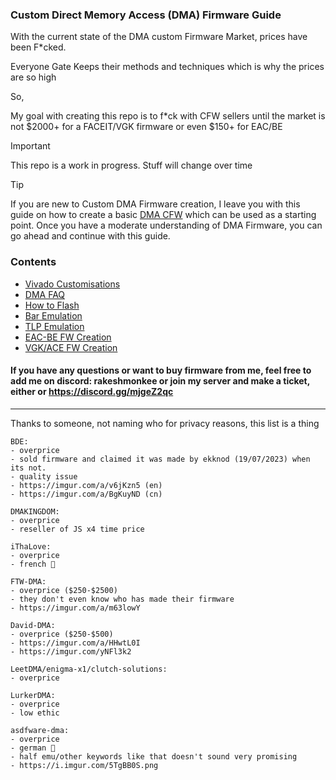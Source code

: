 ### Custom Direct Memory Access (DMA) Firmware Guide

With the current state of the DMA custom Firmware Market, prices have been F*cked.

Everyone Gate Keeps their methods and techniques which is why the prices are so high

So,

My goal with creating this repo is to f*ck with CFW sellers until the market is not $2000+ for a FACEIT/VGK firmware or even $150+ for EAC/BE


> [!IMPORTANT]
> This repo is a work in progress. Stuff will change over time


> [!TIP]
> If you are new to Custom DMA Firmware creation, I leave you with this guide on how to create a basic [DMA CFW](https://github.com/Silverr12/DMA-CFW-Guide) which can be used as a starting point. Once you have a moderate understanding of DMA Firmware, you can go ahead and continue with this guide.

### Contents
- [Vivado Customisations](https://github.com/Rakeshmonkee/DMA/tree/main/Vivado%20Customisations)
- [DMA FAQ](https://github.com/Rakeshmonkee/DMA/blob/main/DMA%20FAQ.md)
- [How to Flash](https://github.com/Rakeshmonkee/DMA/tree/main/How%20to%20Flash)
- [Bar Emulation](https://github.com/Rakeshmonkee/DMA/tree/main/Bar%20Emulation)
- [TLP Emulation](https://github.com/Rakeshmonkee/DMA/tree/main/TLP%20Emulation)
- [EAC-BE FW Creation](https://github.com/Rakeshmonkee/DMA/tree/main/EAC-BE%20FW%20Creation)
- [VGK/ACE FW Creation](https://github.com/Rakeshmonkee/DMA/tree/main/VGK-ACE%20FW%20Creation)

#### If you have any questions or want to buy firmware from me, feel free to add me on discord: rakeshmonkee or join my server and make a ticket, either or https://discord.gg/mjgeZ2qc
------------------------

Thanks to someone, not naming who for privacy reasons, this list is a thing

```
BDE:
- overprice
- sold firmware and claimed it was made by ekknod (19/07/2023) when its not.
- quality issue
- https://imgur.com/a/v6jKzn5 (en)
- https://imgur.com/a/BgKuyND (cn)

DMAKINGDOM:
- overprice
- reseller of JS x4 time price 

iThaLove:
- overprice
- french 🐶 

FTW-DMA:
- overprice ($250-$2500)
- they don't even know who has made their firmware 
- https://imgur.com/a/m63lowY

David-DMA:
- overprice ($250-$500)
- https://imgur.com/a/HHwtL0I
- https://imgur.com/yNFl3k2

LeetDMA/enigma-x1/clutch-solutions:
- overprice

LurkerDMA:
- overprice
- low ethic 

asdfware-dma:
- overprice 
- german 🐶 
- half emu/other keywords like that doesn't sound very promising
- https://i.imgur.com/5TgBB0S.png
```
